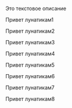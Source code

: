 Это текстовое описание

Привет лунатикам1

Привет лунатикам2

Привет лунатикам3

Привет лунатикам4

Привет лунатикам5

Привет лунатикам6

Привет лунатикам7

Привет лунатикам8
